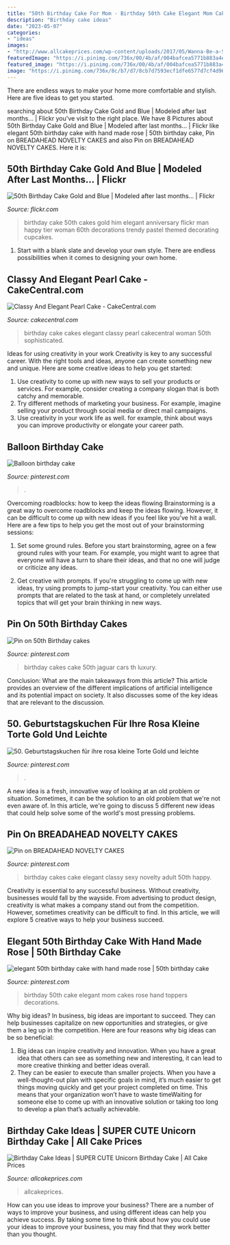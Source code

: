 ```yaml
---
title: "50th Birthday Cake For Mom - Birthday 50th Cake Elegant Mom Cakes Rose Hand Toppers Decorations"
description: "Birthday cake ideas"
date: "2023-05-07"
categories:
- "ideas"
images:
- "http://www.allcakeprices.com/wp-content/uploads/2017/05/Wanna-Be-a-Super-Mom-Order-This-SUPER-CUTE-Unicorn-Birthday-Cake-From-Craftsy.jpg"
featuredImage: "https://i.pinimg.com/736x/00/4b/af/004bafcea5771b883a4e662cbefbeab7--car-cakes-for-men-men-birthday.jpg"
featured_image: "https://i.pinimg.com/736x/00/4b/af/004bafcea5771b883a4e662cbefbeab7--car-cakes-for-men-men-birthday.jpg"
image: "https://i.pinimg.com/736x/8c/b7/d7/8cb7d7593ecf1dfe6577d7cf4d96f605.jpg"
---
```



There are endless ways to make your home more comfortable and stylish. Here are five ideas to get you started.

	

		
searching about 50th Birthday Cake Gold and Blue | Modeled after last months… | Flickr you've visit to the right place. We have 8 Pictures about 50th Birthday Cake Gold and Blue | Modeled after last months… | Flickr like elegant 50th birthday cake with hand made rose | 50th birthday cake, Pin on BREADAHEAD NOVELTY CAKES and also Pin on BREADAHEAD NOVELTY CAKES. Here it is:
		
    
## 50th Birthday Cake Gold And Blue | Modeled After Last Months… | Flickr

<img loading=lazy src="https://c1.staticflickr.com/9/8333/8112705861_108ab643d9_b.jpg" onerror="this.onerror=null;this.src='https://tse2.mm.bing.net/th?id=OIP.vYmqTeQfF3U9fK9tylkpOwHaK_&amp;pid=15.1';" alt="50th Birthday Cake Gold and Blue | Modeled after last months… | Flickr">

_Source: flickr.com_

>birthday cake 50th cakes gold him elegant anniversary flickr man happy tier woman 60th decorations trendy pastel themed decorating cupcakes. 

	

1. Start with a blank slate and develop your own style. There are endless possibilities when it comes to designing your own home.

    
## Classy And Elegant Pearl Cake - CakeCentral.com

<img loading=lazy src="https://cdn001.cakecentral.com/gallery/2015/06/900_7lGzGu3TTK-classy-and-elegant-pearl-cake.jpg" onerror="this.onerror=null;this.src='https://tse1.mm.bing.net/th?id=OIP.-kHqN6Lul1zRNqpz66x4tQHaJ4&amp;pid=15.1';" alt="Classy And Elegant Pearl Cake - CakeCentral.com">

_Source: cakecentral.com_

>birthday cake cakes elegant classy pearl cakecentral woman 50th sophisticated. 

	

Ideas for using creativity in your work
Creativity is key to any successful career. With the right tools and ideas, anyone can create something new and unique. Here are some creative ideas to help you get started: 
1. Use creativity to come up with new ways to sell your products or services. For example, consider creating a company slogan that is both catchy and memorable. 
2. Try different methods of marketing your business. For example, imagine selling your product through social media or direct mail campaigns. 
3. Use creativity in your work life as well. for example, think about ways you can improve productivity or elongate your career path.

    
## Balloon Birthday Cake

<img loading=lazy src="https://i.pinimg.com/736x/3f/e9/80/3fe98041de9c20aefb7614ae3687341e--balloon-birthday-cakes-balloon-party.jpg" onerror="this.onerror=null;this.src='https://tse2.mm.bing.net/th?id=OIP.pnWpYIEYzxSwhTAsEH4FfgHaKO&amp;pid=15.1';" alt="Balloon birthday cake">

_Source: pinterest.com_

>. 

	

Overcoming roadblocks: how to keep the ideas flowing
Brainstorming is a great way to overcome roadblocks and keep the ideas flowing. However, it can be difficult to come up with new ideas if you feel like you've hit a wall. Here are a few tips to help you get the most out of your brainstorming sessions:
1. Set some ground rules. Before you start brainstorming, agree on a few ground rules with your team. For example, you might want to agree that everyone will have a turn to share their ideas, and that no one will judge or criticize any ideas.

2. Get creative with prompts. If you're struggling to come up with new ideas, try using prompts to jump-start your creativity. You can either use prompts that are related to the task at hand, or completely unrelated topics that will get your brain thinking in new ways.


    
## Pin On 50th Birthday Cakes

<img loading=lazy src="https://i.pinimg.com/736x/00/4b/af/004bafcea5771b883a4e662cbefbeab7--car-cakes-for-men-men-birthday.jpg" onerror="this.onerror=null;this.src='https://tse3.mm.bing.net/th?id=OIP.11res7OwGk16kjEpSIOExgHaNK&amp;pid=15.1';" alt="Pin on 50th Birthday cakes">

_Source: pinterest.com_

>birthday cakes cake 50th jaguar cars th luxury. 

	

Conclusion: What are the main takeaways from this article?
This article provides an overview of the different implications of artificial intelligence and its potential impact on society. It also discusses some of the key ideas that are relevant to the discussion.

    
## 50. Geburtstagskuchen Für Ihre Rosa Kleine Torte Gold Und Leichte

<img loading=lazy src="https://i.pinimg.com/736x/a9/91/c2/a991c21a04bf0f0e46445bf250f6bbed.jpg" onerror="this.onerror=null;this.src='https://tse3.mm.bing.net/th?id=OIP.6MD9DujeEOc5ge4C8KBgnAHaKU&amp;pid=15.1';" alt="50. Geburtstagskuchen für ihre rosa kleine Torte Gold und leichte">

_Source: pinterest.com_

>. 

	

A new idea is a fresh, innovative way of looking at an old problem or situation. Sometimes, it can be the solution to an old problem that we're not even aware of. In this article, we're going to discuss 5 different new ideas that could help solve some of the world's most pressing problems.

    
## Pin On BREADAHEAD NOVELTY CAKES

<img loading=lazy src="https://i.pinimg.com/736x/00/48/20/004820fa67807ee9258c5b57c01ed5e1--elegant-birthday-cake-for-women-elegant-birthday-cakes.jpg" onerror="this.onerror=null;this.src='https://tse4.mm.bing.net/th?id=OIP.7HjZiO8xTlexLQhJn3uTgAHaJ4&amp;pid=15.1';" alt="Pin on BREADAHEAD NOVELTY CAKES">

_Source: pinterest.com_

>birthday cakes cake elegant classy sexy novelty adult 50th happy. 

	

Creativity is essential to any successful business. Without creativity, businesses would fall by the wayside. From advertising to product design, creativity is what makes a company stand out from the competition. However, sometimes creativity can be difficult to find. In this article, we will explore 5 creative ways to help your business succeed.

    
## Elegant 50th Birthday Cake With Hand Made Rose | 50th Birthday Cake

<img loading=lazy src="https://i.pinimg.com/736x/8c/b7/d7/8cb7d7593ecf1dfe6577d7cf4d96f605.jpg" onerror="this.onerror=null;this.src='https://tse2.mm.bing.net/th?id=OIP.ZXnT-lCyLAV3TVJBddD2CwHaJ4&amp;pid=15.1';" alt="elegant 50th birthday cake with hand made rose | 50th birthday cake">

_Source: pinterest.com_

>birthday 50th cake elegant mom cakes rose hand toppers decorations. 

	

Why big ideas?
In business, big ideas are important to succeed. They can help businesses capitalize on new opportunities and strategies, or give them a leg up in the competition. Here are four reasons why big ideas can be so beneficial: 
1) Big ideas can inspire creativity and innovation. When you have a great idea that others can see as something new and interesting, it can lead to more creative thinking and better ideas overall. 
2) They can be easier to execute than smaller projects. When you have a well-thought-out plan with specific goals in mind, it’s much easier to get things moving quickly and get your project completed on time. This means that your organization won’t have to waste timeWaiting for someone else to come up with an innovative solution or taking too long to develop a plan that’s actually achievable.

    
## Birthday Cake Ideas | SUPER CUTE Unicorn Birthday Cake | All Cake Prices

<img loading=lazy src="http://www.allcakeprices.com/wp-content/uploads/2017/05/Wanna-Be-a-Super-Mom-Order-This-SUPER-CUTE-Unicorn-Birthday-Cake-From-Craftsy.jpg" onerror="this.onerror=null;this.src='https://tse3.mm.bing.net/th?id=OIP.ImcPmbK-ND7FNlAS32gp8wHaIb&amp;pid=15.1';" alt="Birthday Cake Ideas | SUPER CUTE Unicorn Birthday Cake | All Cake Prices">

_Source: allcakeprices.com_

>allcakeprices. 

	

How can you use ideas to improve your business?
There are a number of ways to improve your business, and using different ideas can help you achieve success. By taking some time to think about how you could use your ideas to improve your business, you may find that they work better than you thought.

